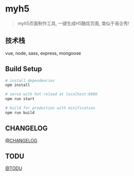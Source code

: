 # myh5

> myh5页面制作工具, 一键生成H5酷炫页面, 类似于易企秀!

## 技术栈

vue, node, sass, express, mongoose


## Build Setup

``` bash
# install dependencies
npm install

# serve with hot reload at localhost:8080
npm run start

# build for production with minification
npm run build

```
## CHANGELOG

[@CHANGELOG](./documents/changelog.md)

## TODU

[@TODU](./documents/todo.md)